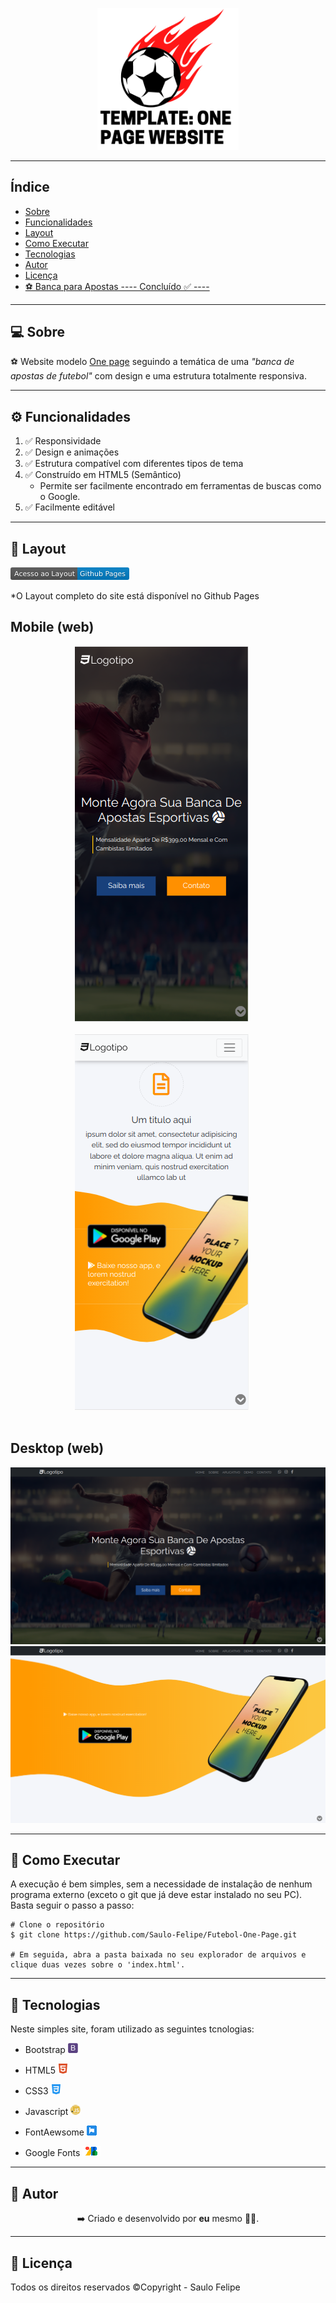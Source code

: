 <style>
    .center {
        text-align: center;
    }
    #mobile-container-images {
        width: 100%;
        display: flex;
        flex-direction: row;
        justify-content: center;
        flex-wrap: wrap;
    }
    #mobile-container-images > img {
        margin-right: 20px;
        margin-bottom: 20px;
    }

</style>
<p id="logo" class="center">
    <img src="imagens/logo.png" width=45%>
</p>

------------------------------------

## Índice

* [Sobre](#sobre)
* [Funcionalidades](#funcionalidades)
* [Layout](#layout)
* [Como Executar](#como-executar)
* [Tecnologias](#tecnologias)
* [Autor](#autor)
* [Licença](#licenca)
* <a href="https://saulo-felipe.github.io/Futebol-One-Page/" target="_blank">⚽ Banca para Apostas ---- Concluído ✅ ----</a>

------------------------------------

## 💻 Sobre <a id="sobre"></a>
 
 ⚽ Website modelo <a href="https://www.google.com/search?q=one+page&rlz=1CATVZD_enBR952&oq=one+page&aqs=chrome..69i57j0i512l2j46i512j0i512j69i60l3.3028j0j7&sourceid=chrome&ie=UTF-8">One page<a>
<a href="https://saulo-felipe.github.io/Futebol-One-Page/" id="title"></a> seguindo a temática de uma <em>"banca de apostas de futebol"</em> com design e uma estrutura totalmente responsiva.
<br>

------------------------------------

## ⚙️ Funcionalidades <a id="funcionalidades"></a>
1. ✅ Responsividade
2. ✅ Design e animações
3. ✅ Estrutura compatível com diferentes tipos de tema
4. ✅ Construído em HTML5 (Semântico)
    * Permite ser facilmente encontrado em ferramentas de buscas como o Google.
5. ✅ Facilmente editável

------------------------------------

## 🎨 Layout <a id="layout"></a>

<a href="https://saulo-felipe.github.io/Futebol-One-Page/">
<svg xmlns="http://www.w3.org/2000/svg" xmlns:xlink="http://www.w3.org/1999/xlink" width="190" height="20" role="img" aria-label="Acesso ao Layout: Github Pages"><title>Acesso ao Layout: Github Pages</title><linearGradient id="s" x2="0" y2="100%"><stop offset="0" stop-color="#bbb" stop-opacity=".1"/><stop offset="1" stop-opacity=".1"/></linearGradient><clipPath id="r"><rect width="190" height="20" rx="3" fill="#fff"/></clipPath><g clip-path="url(#r)"><rect width="107" height="20" fill="#555"/><rect x="107" width="83" height="20" fill="#007ec6"/><rect width="190" height="20" fill="url(#s)"/></g><g fill="#fff" text-anchor="middle" font-family="Verdana,Geneva,DejaVu Sans,sans-serif" text-rendering="geometricPrecision" font-size="110"><text aria-hidden="true" x="545" y="150" fill="#010101" fill-opacity=".3" transform="scale(.1)" textLength="970">Acesso ao Layout</text><text x="545" y="140" transform="scale(.1)" fill="#fff" textLength="970">Acesso ao Layout</text><text aria-hidden="true" x="1475" y="150" fill="#010101" fill-opacity=".3" transform="scale(.1)" textLength="730">Github Pages</text><text x="1475" y="140" transform="scale(.1)" fill="#fff" textLength="730">Github Pages</text></g></svg>
</a>
<p>*O Layout completo do site está disponível no Github Pages</p>

<h2>Mobile (web)</h2>
<div id="mobile-container-images">
    <img src="imagens/mobile-01.png">
    <img src="imagens/mobile-02.png">
</div>

<h2>Desktop (web)</h2>
<img src="imagens/img02.png">
<img src="imagens/img01.png">

------------------------------------

## 🧩 Como Executar <a id="como-executar"></a>

A execução é bem simples, sem a necessidade de instalação de nenhum programa externo (exceto o git que já deve estar instalado no seu PC). Basta seguir o passo a passo:

```
# Clone o repositório
$ git clone https://github.com/Saulo-Felipe/Futebol-One-Page.git

# Em seguida, abra a pasta baixada no seu explorador de arquivos e clique duas vezes sobre o 'index.html'.
```

------------------------------------

## 🤖 Tecnologias <a id="tecnologias"></a>

Neste simples site, foram utilizado as seguintes tcnologias: 

* Bootstrap <svg xmlns="http://www.w3.org/2000/svg" viewBox="0 0 128 128" width="16px"><path fill="#5B4282" d="M75.701 65.603c-2.334-.768-5.694-.603-10.08-.603h-17.621v23h18.844c2.944 0 5.012-.315 6.203-.535 2.099-.376 3.854-1.104 5.264-1.982 1.409-.876 2.568-2.205 3.478-3.881.908-1.676 1.363-3.637 1.363-5.83 0-2.568-.658-4.54-1.975-6.436-1.316-1.896-3.141-2.965-5.476-3.733zM73.282 55.087c2.317-.688 4.064-1.89 5.239-3.487 1.176-1.598 1.763-3.631 1.763-6.044 0-2.286-.549-4.314-1.646-6.054s-2.662-2.413-4.699-3.056c-2.037-.641-5.53-.446-10.48-.446h-15.459v20h16.587c4.042 0 6.939-.38 8.695-.913zM126 18.625c0-9.182-7.443-16.625-16.625-16.625h-91.75c-9.182 0-16.625 7.443-16.625 16.625v91.75c0 9.182 7.443 16.625 16.625 16.625h91.75c9.182 0 16.625-7.443 16.625-16.625v-91.75zm-35.447 66.12c-1.362 2.773-3.047 4.911-5.052 6.415-2.006 1.504-4.521 2.78-7.544 3.548-3.022.769-6.728 1.292-11.113 1.292h-27.844v-69h27.42c5.264 0 9.485.609 12.665 2.002 3.181 1.395 5.671 3.497 7.474 6.395 1.801 2.898 2.702 5.907 2.702 9.071 0 2.945-.8 5.708-2.397 8.308-1.598 2.602-4.011 4.694-7.237 6.292 4.166 1.222 7.37 3.304 9.61 6.248 2.24 2.945 3.36 6.422 3.36 10.432 0 3.227-.681 6.225-2.044 8.997z"/></svg> 

* HTML5 <img src="./imagens/html5.png"></img>
* CSS3 <img src="./imagens/css3.png"></img>
* Javascript <img src="./imagens/javascript.png"></img>
* FontAewsome <img src="./imagens/fontaewsome.png"></img>
* Google Fonts <img src="./imagens/google-fonts.png"></img>

------------------------------------

## 👨 Autor <a id="autor"></a>

<div class="center">➡️ Criado e desenvolvido por <strong>eu</strong> mesmo 🧑‍💻.</div>

------------------------------------

## 📜 Licença <a id="licenca"></a>

Todos os direitos reservados ©Copyright - Saulo Felipe